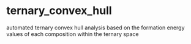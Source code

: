 # ternary_convex_hull
automated ternary convex hull analysis based on the formation energy values of each composition within the ternary space
